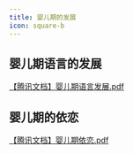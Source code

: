 ```yaml
---
title: 婴儿期的发展
icon: square-b
---
```


## 婴儿期语言的发展

[【腾讯文档】婴儿期语言发展.pdf](https://docs.qq.com/pdf/DRXhqaXZIV0x5U2JH)

## 婴儿期的依恋

[【腾讯文档】婴儿期依恋.pdf](https://docs.qq.com/pdf/DRXdjUHZyRllvekJ2)